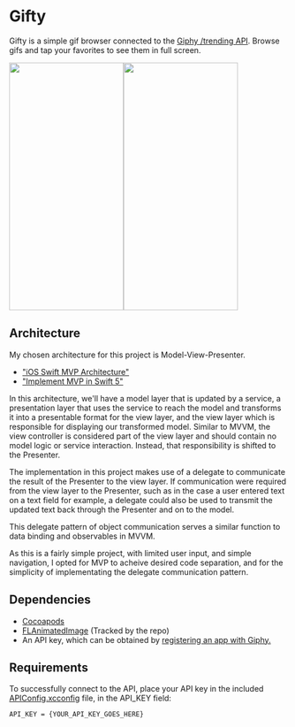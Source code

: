 # Gifty
Gifty is a simple gif browser connected to the [Giphy /trending API](https://developers.giphy.com/docs/api/endpoint#trending). Browse gifs and tap your favorites to see them in full screen.

<img src="https://github.com/bryantm1123/Gifty/blob/screenshots/Screenshots/GiftyBrowser.PNG" width="207" height="448"><img src="https://github.com/bryantm1123/Gifty/blob/screenshots/Screenshots/GiftyDetail.PNG" width="207" height="448">

## Architecture
My chosen architecture for this project is Model-View-Presenter.
* ["iOS Swift MVP Architecture"](https://saad-eloulladi.medium.com/ios-swift-mvp-architecture-pattern-a2b0c2d310a3)
* ["Implement MVP in Swift 5"](https://betterprogramming.pub/implement-a-model-view-presenter-architecture-in-swift-5-dfa21bbb8e0b)

In this architecture, we'll have a model layer that is updated by a service, a presentation layer that uses the service to reach the model and transforms it into a presentable format for the view layer, and the view layer which is responsible for displaying our transformed model. Similar to MVVM, the view controller is considered part of the view layer and should contain no model logic or service interaction. Instead, that responsibility is shifted to the Presenter.

The implementation in this project makes use of a delegate to communicate the result of the Presenter to the view layer. If communication were required from the view layer to the Presenter, such as in the case a user entered text on a text field for example, a delegate could also be used to transmit the updated text back through the Presenter and on to the model.

This delegate pattern of object communication serves a similar function to data binding and observables in MVVM. 

As this is a fairly simple project, with limited user input, and simple navigation, I opted for MVP to acheive desired code separation, and for the simplicity of implementating the delegate communication pattern. 

## Dependencies
* [Cocoapods](https://cocoapods.org)
* [FLAnimatedImage](https://github.com/Flipboard/FLAnimatedImage) (Tracked by the repo)
* An API key, which can be obtained by [registering an app with Giphy.](https://developers.giphy.com/dashboard/?create=true)

## Requirements
To successfully connect to the API, place your API key in the included [APIConfig.xcconfig](https://github.com/bryantm1123/Gifty/blob/master/Gifty/APIConfig.xcconfig) file, in the API_KEY field:

`API_KEY = {YOUR_API_KEY_GOES_HERE}`

